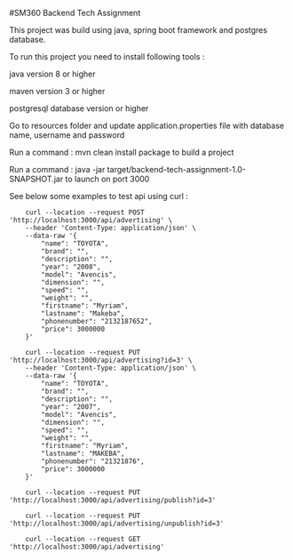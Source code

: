 #SM360 Backend Tech Assignment

This project was build using java, spring boot framework and postgres database.

To run this project you need to install following tools :

java version 8 or higher

maven version 3 or higher

postgresql database version or higher

Go to resources folder and update application.properties file with database name, username and password 

Run a command : mvn clean install package to build a project

Run a command : java -jar target/backend-tech-assignment-1.0-SNAPSHOT.jar to launch on port 3000

See below some examples to test api using curl :

```
    curl --location --request POST 'http://localhost:3000/api/advertising' \
    --header 'Content-Type: application/json' \
    --data-raw '{
        "name": "TOYOTA",
        "brand": "",
        "description": "",
        "year": "2008",
        "model": "Avencis",
        "dimension": "",
        "speed": "",
        "weight": "",
        "firstname": "Myriam",
        "lastname": "Makeba",
        "phonenumber": "2132187652",
        "price": 3000000
    }'
```

```
    curl --location --request PUT 'http://localhost:3000/api/advertising?id=3' \
    --header 'Content-Type: application/json' \
    --data-raw '{
        "name": "TOYOTA",
        "brand": "",
        "description": "",
        "year": "2007",
        "model": "Avencis",
        "dimension": "",
        "speed": "",
        "weight": "",
        "firstname": "Myriam",
        "lastname": "MAKEBA",
        "phonenumber": "21321876",
        "price": 3000000
    }'
```

```
    curl --location --request PUT 'http://localhost:3000/api/advertising/publish?id=3'
```

```
    curl --location --request PUT 'http://localhost:3000/api/advertising/unpublish?id=3'
```

```
    curl --location --request GET 'http://localhost:3000/api/advertising'
```